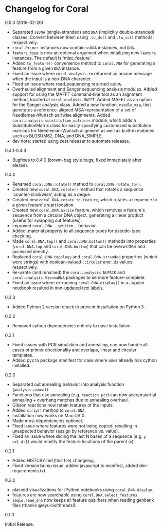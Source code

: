 Changelog for Coral
===================

0.5.0 (2016-02-20)
* Separated `ssDNA` (single-stranded) and `DNA` (implicitly double-stranded)
classes. Convert between them using `.to_ds()` and `.to_ss()` methods,
respectively.
* `coral.Primer` instances now contain `ssDNA` instances, not `DNA`.
* `feature_type` is now an optional argument when initializing new `Feature`
instances. The default is 'misc_feature'.
* Added `to_feature()` convenience method to `coral.DNA` for generating a
feature from a given `DNA` instance.
* Fixed an issue where `coral.analysis.tm` returned an arcane message when the
input is a non-DNA character.
* Fixed an issue where read_sequencing returned `ssDNA`.
* Overhauled alignment and Sanger sequencing analysis modules. Added support
for using the MAFFT command-line tool as an alignment method, located at
`coral.analysis.MAFFT`. Added MAFFT as an option for the Sanger analysis class.
Added a new function, `needle_msa`, that generates a reference-aligned MSA
representation of a set of Needleman-Wunsch pairwise alignments. Added
`coral.analysis.substitution_matrices` module, which adds a SubstitutionMatrix
class for easily specifying customized substitution matrices for
Needleman-Wunsch alignment as well as built-in matrices such as BLOSUM62, DNA,
and DNA_SIMPLE.
* dev note: started using zest.releaser to automate releases.


0.4.1-0.4.3
* Bugfixes to 0.4.0 (brown-bag style bugs, fixed immediately after elease).

0.4.0
* Renamed `coral.DNA.rotate()` method to `coral.DNA.rotate_to()`.
* Created new `coral.DNA.rotate()` method that rotates a sequence
'counter-clockwise', acting as a deque.
* Created new `coral.DNA.rotate_to_feature`, which rotates a sequence to a
given feature's start location.
* Created new `coral.DNA.excise` feature, which removes a feature's sequence
from a circular DNA object, generating a linear product (useful for swapping
out features).
* Improved `coral.DNA` `__getitem__` behavior.
* Added .material property to all sequence types for pseudo-type checking.
* Made `coral.DNA.top()` and `coral.DNA.bottom()` methods into properties
(`coral.DNA.top` and `coral.DNA.bottom`) that can be overwritten and accessed
directly.
* Replaced `coral.DNA.topology` and `coral.DNA.stranded` properties (which were
strings) with boolean-valued `.circular` and `.ds` values, respectively.
* Re-wrote (and renamed) the `coral.analysis.NUPACK` and
`coral.analysis.ViennaRNA` packages to be more feature-complete.
* Fixed an issue where re-running `coral.DNA.display()` in a Jupyter notebook
resulted in non-updated text labels.

0.3.3
* Added Python 2 version check to prevent installation on Python 3.

0.3.2
* Removed cython dependencies entirely to ease installation.

0.3.1
* Fixed issues with PCR simulation and annealing, can now handle all cases of
primer directionality and overlaps, linear and circular templates.
* Added pyx to package manifest for case where user already has cython
installed.

0.3.0
* Separated out annealing behavior into analysis function (`analysis.anneal`).
* Functions that use annealing (e.g. `reaction.pcr`) can now accept partial
annealing + overhang matches due to annealing overhaul.
* Gibson reactions now retain features of the inputs.
* Added `strip()` method to `coral.DNA`.
* Installation now works on Mac OS X.
* Made most dependencies optional.
* Fixed issue where features were not being copied, resulting in unexpected
behavior (assign by reference vs. value).
* Fixed an issue where slicing the last N bases of a sequence (e.g.
`y =x[-4:]`) would modify the feature locations of the parent (`x`).

0.2.1
* Added HISTORY.md (this file) changelog.
* Fixed version bump issue, added javascript to manifest, added
dev-requirements.txt.

0.2.0
* plasmid visualizations for iPython notebooks using `coral.DNA.display`.
* features are now searchable using `coral.DNA.select_features`.
* `seqio.read_dna` now keeps all feature qualifiers when reading genbank files
(thanks @eyu-bolthreads!).

0.1.0

Initial Release.
